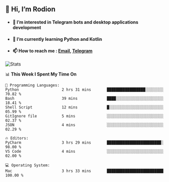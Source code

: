 ## 👋 Hi, I’m Rodion
- #### 👀 I’m interested in Telegram bots and desktop applications development
- #### 🌱 I’m currently learning Python and Kotlin
- #### 📫 How to reach me : [Email](mailto:me@lavn.ml), [Telegram](https://t.me/fast_geek)

![Stats](https://github-readme-stats.vercel.app/api?username=rodion-gudz&show_icons=true&theme=github_dark&hide_border=true&hide=issues&count_private=true&layout=compact)


<!--START_SECTION:waka-->
📊 **This Week I Spent My Time On** 

```text
💬 Programming Languages: 
Python                   2 hrs 31 mins       █████████████████░░░░░░░░   70.82 % 
Bash                     39 mins             ████░░░░░░░░░░░░░░░░░░░░░   18.41 % 
Shell Script             12 mins             █░░░░░░░░░░░░░░░░░░░░░░░░   05.99 % 
GitIgnore file           5 mins              ░░░░░░░░░░░░░░░░░░░░░░░░░   02.37 % 
JSON                     4 mins              ░░░░░░░░░░░░░░░░░░░░░░░░░   02.29 % 

🔥 Editors: 
PyCharm                  3 hrs 29 mins       ████████████████████████░   98.00 % 
VS Code                  4 mins              ░░░░░░░░░░░░░░░░░░░░░░░░░   02.00 % 

💻 Operating System: 
Mac                      3 hrs 33 mins       █████████████████████████   100.00 % 

```


<!--END_SECTION:waka-->

